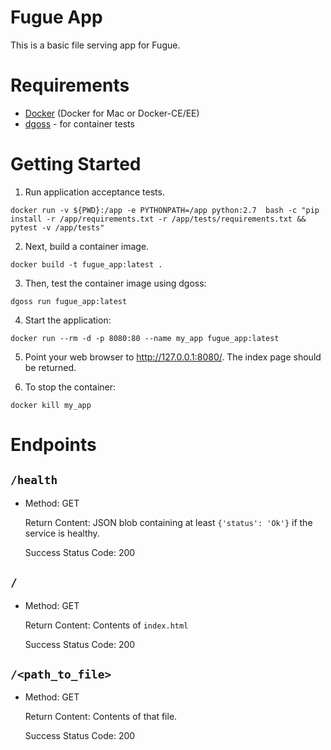 # Fugue App

This is a basic file serving app for Fugue.

# Requirements

- [Docker](https://www.docker.com/) (Docker for Mac or Docker-CE/EE)
- [dgoss](https://github.com/aelsabbahy/goss/tree/master/extras/dgoss) - for container tests

# Getting Started

1. Run application acceptance tests.

  ```
  docker run -v ${PWD}:/app -e PYTHONPATH=/app python:2.7  bash -c "pip install -r /app/requirements.txt -r /app/tests/requirements.txt && pytest -v /app/tests"
  ```

2. Next, build a container image.

  ```
  docker build -t fugue_app:latest .
  ```

3. Then, test the container image using dgoss:

  ```
  dgoss run fugue_app:latest
  ```

4. Start the application:

  ```
  docker run --rm -d -p 8080:80 --name my_app fugue_app:latest
  ```

5. Point your web browser to <http://127.0.0.1:8080/>. The index page should be returned.

6. To stop the container:

  ```
  docker kill my_app
  ```

# Endpoints

## `/health`

- Method: GET

  Return Content: JSON blob containing at least `{'status': 'Ok'}` if the service is healthy.

  Success Status Code: 200

## `/`

- Method: GET

  Return Content: Contents of `index.html`

  Success Status Code: 200

## `/<path_to_file>`

- Method: GET

  Return Content: Contents of that file.

  Success Status Code: 200
